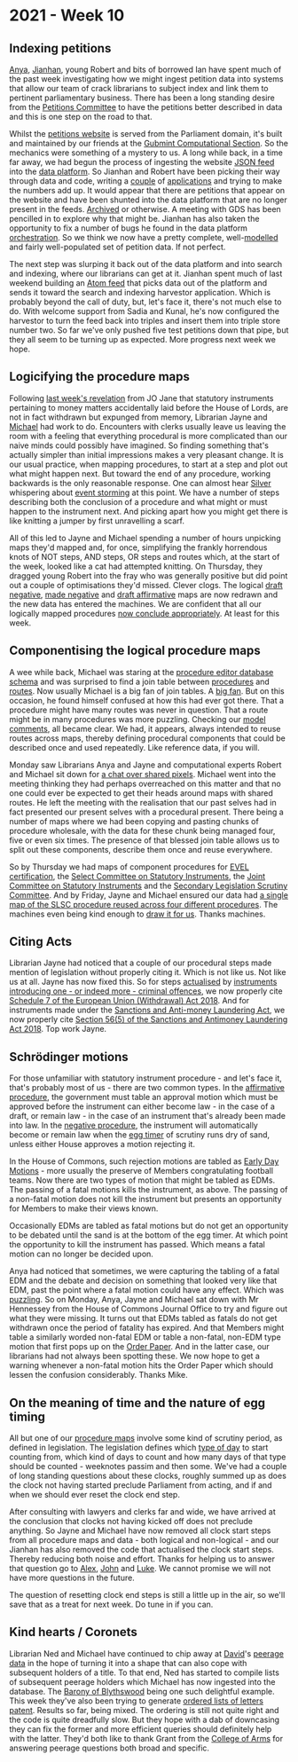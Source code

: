 # 2021 - Week 10

## Indexing petitions

[Anya](https://twitter.com/bitten_), [Jianhan](https://twitter.com/jianhanzhu), young Robert and bits of borrowed Ian have spent much of the past week investigating how we might ingest petition data into systems that allow our team of crack librarians to subject index and link them to pertinent parliamentary business. There has been a long standing desire from the [Petitions Committee](https://committees.parliament.uk/committee/326/petitions-committee/) to have the petitions better described in data and this is one step on the road to that. 

Whilst the [petitions website](https://petition.parliament.uk/) is served from the Parliament domain, it's built and maintained by our friends at the [Gubmint Computational Section](https://www.gov.uk/government/organisations/government-digital-service). So the mechanics were something of a mystery to us. A long while back, in a time far away, we had begun the process of ingesting the website [JSON feed](https://petition.parliament.uk/petitions.json) into the [data platform](https://api.parliament.uk/). So Jianhan and Robert have been picking their way through data and code, writing a [couple](https://petitionresponses.herokuapp.com/petition) of [applications](https://petitions-db.herokuapp.com/) and trying to make the numbers add up. It would appear that there are petitions that appear on the website and have been shunted into the data platform that are no longer present in the feeds. [Archived](https://petition.parliament.uk/archived/petitions) or otherwise. A meeting with GDS has been pencilled in to explore why that might be. Jianhan has also taken the opportunity to fix a number of bugs he found in the data platform [orchestration](https://github.com/ukparliament/Orchestration). So we think we now have a pretty complete, well-[modelled](https://ukparliament.github.io/ontologies/petition/petition-ontology.html) and fairly well-populated set of petition data. If not perfect.

The next step was slurping it back out of the data platform and into search and indexing, where our librarians can get at it. Jianhan spent much of last weekend building an [Atom feed](https://petition-feed.azurewebsites.net/petition) that picks data out of the platform and sends it toward the search and indexing harvestor application. Which is probably beyond the call of duty, but, let's face it, there's not much else to do. With welcome support from Sadia and Kunal, he's now configured the harvestor to turn the feed back into triples and insert them into triple store number two. So far we've only pushed five test petitions down that pipe, but they all seem to be turning up as expected. More progress next week we hope.

## Logicifying the procedure maps

Following [last week's revelation](https://ukparliament.github.io/ontologies/meta/weeknotes/2021/09/#logicifying-the-procedure-maps) from JO Jane that statutory instruments pertaining to money matters accidentally laid before the House of Lords, are not in fact withdrawn but expunged from memory, Librarian Jayne and [Michael](https://twitter.com/fantasticlife) had work to do. Encounters with clerks usually leave us leaving the room with a feeling that everything procedural is more complicated than our naive minds could possibly have imagined. So finding something that's actually simpler than initial impressions makes a very pleasant change. It is our usual practice, when mapping procedures, to start at a step and plot out what might happen next. But toward the end of any procedure, working backwards is the only reasonable response. One can almost hear [Silver](https://twitter.com/silveroliver) whispering about [event storming](https://en.wikipedia.org/wiki/Event_storming) at this point. We have a number of steps describing both the conclusion of a procedure and what might or must happen to the instrument next. And picking apart how you might get there is like knitting a jumper by first unravelling a scarf.

All of this led to Jayne and Michael spending a number of hours unpicking maps they'd mapped and, for once, simplifying the frankly horrendous knots of NOT steps, AND steps, OR steps and routes which, at the start of the week, looked like a cat had attempted knitting. On Thursday, they dragged young Robert into the fray who was generally positive but did point out a couple of optimisations they'd missed. Clever clogs. The logical [draft negative](https://ukparliament.github.io/ontologies/procedure/flowcharts/sis/logic-gates/draft-negative.pdf), [made negative](https://ukparliament.github.io/ontologies/procedure/flowcharts/sis/logic-gates/made-negative.pdf) and [draft affirmative](https://ukparliament.github.io/ontologies/procedure/flowcharts/sis/logic-gates/draft-affirmative.pdf) maps are now redrawn and the new data has entered the machines. We are confident that all our logically mapped procedures [now conclude appropriately](https://trello.com/c/2gkdPSZ5/102-check-sis-for-procedure-conclusions). At least for this week.

## Componentising the logical procedure maps

A wee while back, Michael was staring at the [procedure editor database schema](https://github.com/ukparliament/ontologies/blob/master/procedure/meta/editor/schema.pdf) and was surprised to find a join table between [procedures](https://ukparliament.github.io/ontologies/procedure/procedure-ontology.html#d4e153) and [routes](https://ukparliament.github.io/ontologies/procedure/procedure-ontology.html#d4e164). Now usually Michael is a big fan of join tables. A [big fan](https://twitter.com/fantasticlife/status/1308838650323623937). But on this occasion, he found himself confused at how this had ever got there. That a procedure might have many routes was never in question. That a route might be in many procedures was more puzzling. Checking our [model comments](https://ukparliament.github.io/ontologies/procedure/procedure-ontology.html#d4e380), all became clear. We had, it appears, always intended to reuse routes across maps, thereby defining procedural components that could be described once and used repeatedly. Like reference data, if you will.

Monday saw Librarians Anya and Jayne and computational experts Robert and Michael sit down for [a chat over shared pixels](https://trello.com/c/r4Crgf7e/361-can-routes-be-in-many-procedures). Michael went into the meeting thinking they had perhaps overreached on this matter and that no one could ever be expected to get their heads around maps with shared routes. He left the meeting with the realisation that our past selves had in fact presented our present selves with a procedural present. There being a number of maps where we had been copying and pasting chunks of procedure wholesale, with the data for these chunk being managed four, five or even six times. The presence of that blessed join table allows us to split out these components, describe them once and reuse everywhere.

So by Thursday we had maps of component procedures for [EVEL certification](https://github.com/ukparliament/ontologies/blob/master/procedure/flowcharts/components/evel-certification/evel-certification.pdf), the [Select Committee on Statutory Instruments](https://github.com/ukparliament/ontologies/blob/master/procedure/flowcharts/components/scsi/scsi.pdf), the [Joint Committee on Statutory Instruments](https://github.com/ukparliament/ontologies/blob/master/procedure/flowcharts/components/jcsi/jcsi.pdf) and the [Secondary Legislation Scrutiny Committee](https://github.com/ukparliament/ontologies/blob/master/procedure/flowcharts/components/slsc/slsc.pdf). And by Friday, Jayne and Michael ensured our data had [a single map of the SLSC procedure reused across four different procedures](https://trello.com/c/sWa7Zl8u/113-componentise-slsc). The machines even being kind enough to [draw it for us](https://ukparliament.github.io/ontologies/meta/weeknotes/2021/10/slsc.pdf). Thanks machines.

## Citing Acts

Librarian Jayne had noticed that a couple of our procedural steps made mention of legislation without properly citing it. Which is not like us. Not like us at all. Jayne has now fixed this. So for steps [actualised](https://ukparliament.github.io/ontologies/procedure/procedure-ontology.html#d4e319) by [instruments introducing one - or indeed more - criminal offences](https://trello.com/c/PqtCLGUU/367-instruments-introducing-one-or-more-criminal-offences), we now properly cite [Schedule 7 of the European Union (Withdrawal) Act 2018](https://www.legislation.gov.uk/ukpga/2018/16/schedule/7). And for instruments made under the [Sanctions and Anti-money Laundering Act](https://trello.com/c/RDb4lGAR/366-made-affirmative-instruments-made-under-the-sanctions-and-anti-money-laundering-act), we now properly cite [Section 56(5) of the
Sanctions and Antimoney Laundering Act 2018](https://www.legislation.gov.uk/ukpga/2018/13/section/56#section-56-5). Top work Jayne.

## Schrödinger motions

For those unfamiliar with statutory instrument procedure - and let's face it, that's probably most of us - there are two common types. In the [affirmative procedure](https://www.parliament.uk/site-information/glossary/affirmative-procedure/), the government must table an approval motion which must be approved before the instrument can either become law - in the case of a draft, or remain law - in the case of an instrument that's already been made into law. In the [negative procedure](https://www.parliament.uk/site-information/glossary/negative-procedure/), the instrument will automatically become or remain law when the [egg timer](https://parliament-calendar.herokuapp.com/) of scrutiny runs dry of sand, unless either House approves a motion rejecting it.

In the House of Commons, such rejection motions are tabled as [Early Day Motions](https://edm.parliament.uk/) - more usually the preserve of Members congratulating football teams. Now there are two types of motion that might be tabled as EDMs. The passing of a fatal motions kills the instrument, as above. The passing of a non-fatal motion does not kill the instrument but presents an opportunity for Members to make their views known.

Occasionally EDMs are tabled as fatal motions but do not get an opportunity to be debated until the sand is at the bottom of the egg timer. At which point the opportunity to kill the instrument has passed. Which means a fatal motion can no longer be decided upon.

Anya had noticed that sometimes, we were capturing the tabling of a fatal EDM and the debate and decision on something that looked very like that EDM, past the point where a fatal motion could have any effect. Which was [puzzling](https://trello.com/c/BgV8ZVD0/360-pe-mh-ps-edm-fatals-becoming-non-fatals). So on Monday, Anya, Jayne and Michael sat down with Mr Hennessey from the House of Commons Journal Office to try and figure out what they were missing. It turns out that EDMs tabled as fatals do not get withdrawn once the period of fatality has expired. And that Members might table a similarly worded non-fatal EDM or table a non-fatal, non-EDM type motion that first pops up on the [Order Paper](https://commonsbusiness.parliament.uk/document/46017/html). And in the latter case, our librarians had not always been spotting these. We now hope to get a warning whenever a non-fatal motion hits the Order Paper which should lessen the confusion considerably. Thanks Mike.

## On the meaning of time and the nature of egg timing

All but one of our [procedure maps](https://ukparliament.github.io/ontologies/procedure/procedure-ontology.html#maps) involve some kind of scrutiny period, as defined in legislation. The legislation defines which [type of day](https://parliament-calendar.herokuapp.com/date.rb.html) to start counting from, which kind of days to count and how many days of that type should be counted - weeknotes passim and then some. We've had a couple of long standing questions about these clocks, roughly summed up as does the clock not having started preclude Parliament from acting, and if and when we should ever reset the clock end step.

After consulting with lawyers and clerks far and wide, we have arrived at the conclusion that clocks not having kicked off does not preclude anything. So Jayne and Michael have now removed all clock start steps from all procedure maps and data - both logical and non-logical - and our Jianhan has also removed the code that actualised the clock start steps. Thereby reducing both noise and effort. Thanks for helping us to answer that question go to [Alex](https://twitter.com/AlexanderHorne1), [John](https://twitter.com/johnlsheridan) and [Luke](https://twitter.com/Lenorbury). We cannot promise we will not have more questions in the future.

The question of resetting clock end steps is still a little up in the air, so we'll save that as a treat for next week. Do tune in if you can.

## Kind hearts / Coronets

Librarian Ned and Michael have continued to chip away at [David](https://twitter.com/clerkly)'s [peerage data](https://api.parliament.uk/peerages/) in the hope of turning it into a shape that can also cope with subsequent holders of a title. To that end, Ned has started to compile lists of subsequent peerage holders which Michael has now ingested into the database. The [Barony of Blythswood](https://api.parliament.uk/peerages/peerages/542) being one such delightful example. This week they've also been trying to generate [ordered lists of letters patent](https://api.parliament.uk/peerages/letters-patent). Results so far, being mixed. The ordering is still not quite right and the code is quite dreadfully slow. But they hope with a dab of downcasing they can fix the former and more efficient queries should definitely help with the latter. They'd both like to thank Grant from the [College of Arms](https://www.college-of-arms.gov.uk/) for answering peerage questions both broad and specific.





